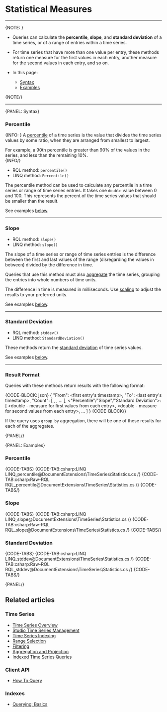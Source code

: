 ﻿# Statistical Measures

---

{NOTE: }

* Queries can calculate the **percentile**, **slope**, and **standard deviation** 
of a time series, or of a range of entries within a time series.  

* For time series that have more than one value per entry, these methods return 
one measure for the first values in each entry, another measure for the 
second values in each entry, and so on.  

* In this page:  
  * [Syntax](../../../document-extensions/timeseries/querying/statistics#syntax)  
  * [Examples](../../../document-extensions/timeseries/querying/statistics#examples)  

{NOTE/}

---

{PANEL: Syntax}

### Percentile  

{INFO: }
A [percentile](https://en.wikipedia.org/wiki/Percentile) of a time series 
is the value that divides the time series values by some ratio, when they 
are arranged from smallest to largest.  

For example, a 90th percentile is greater than 90% of the values in the 
series, and less than the remaining 10%.  
{INFO/}

* RQL method: `percentile()`  
* LINQ method: `Percentile()`  

The percentile method can be used to calculate any percentile in a time 
series or range of time series entries. It takes one `double` value between 
0 and 100. This represents the percent of the time series values that 
should be smaller than the result.  

See examples [below](../../../document-extensions/timeseries/querying/statistics#examples).  

---

### Slope  

* RQL method: `slope()`  
* LINQ method: `slope()`  

The slope of a time series or range of time series entries is the difference 
between the first and last values of the range (disregarding the values in 
between) divided by the difference in time.  

Queries that use this method must also [aggregate](../../../document-extensions/timeseries/querying/aggregation-and-projections) 
the time series, grouping the entries into whole numbers of time units.  

The difference in time is measured in milliseconds. Use [scaling](../../../document-extensions/timeseries/querying/overview-and-syntax#scaling-query-results)
to adjust the results to your preferred units.  

See examples [below](../../../document-extensions/timeseries/querying/statistics#examples).  

---

### Standard Deviation

* RQL method: `stddev()`  
* LINQ method: `StandardDeviation()`  

These methods return the [standard deviation](https://en.wikipedia.org/wiki/Standard_deviation) 
of time series values.  

See examples [below](../../../document-extensions/timeseries/querying/statistics#examples).  

---

### Result Format

Queries with these methods return results with the following format:  

{CODE-BLOCK: json}
{
    "From": <first entry's timestamp>,
    "To": <last entry's timestamp>,
    "Count": [
        <number of first values from each entry>,
        <number of second values from each entry>,
        ...
    ],
    <"Percentile"/"Slope"/"Standard Deviation">: [
        <double - measure for first values from each entry>,
        <double - measure for second values from each entry>,
        ...
    ]
}
{CODE-BLOCK/}

If the query uses `group by` aggregation, there will be one of 
these results for each of the aggregates.  

{PANEL/}

{PANEL: Examples}

### Percentile

{CODE-TABS}
{CODE-TAB:csharp:LINQ LINQ_percentile@DocumentExtensions\TimeSeries\Statistics.cs /}
{CODE-TAB:csharp:Raw-RQL RQL_percentile@DocumentExtensions\TimeSeries\Statistics.cs /}
{CODE-TABS/}

### Slope

{CODE-TABS}
{CODE-TAB:csharp:LINQ LINQ_slope@DocumentExtensions\TimeSeries\Statistics.cs /}
{CODE-TAB:csharp:Raw-RQL RQL_slope@DocumentExtensions\TimeSeries\Statistics.cs /}
{CODE-TABS/}

### Standard Deviation

{CODE-TABS}
{CODE-TAB:csharp:LINQ LINQ_stddev@DocumentExtensions\TimeSeries\Statistics.cs /}
{CODE-TAB:csharp:Raw-RQL RQL_stddev@DocumentExtensions\TimeSeries\Statistics.cs /}
{CODE-TABS/}

{PANEL/}

## Related articles  

### Time Series  

- [Time Series Overview](../../../document-extensions/timeseries/overview)  
- [Studio Time Series Management](../../../studio/database/document-extensions/time-series)  
- [Time Series Indexing](../../../document-extensions/timeseries/indexing)  
- [Range Selection](../../../document-extensions/timeseries/querying/choosing-query-range)  
- [Filtering](../../../document-extensions/timeseries/querying/filtering)  
- [Aggregation and Projection](../../../document-extensions/timeseries/querying/aggregation-and-projections)  
- [Indexed Time Series Queries](../../../document-extensions/timeseries/querying/using-indexes)  

### Client API  

- [How To Query](../../../client-api/session/querying/how-to-query)  

### Indexes

- [Querying: Basics](../../../indexes/querying/basics)  
